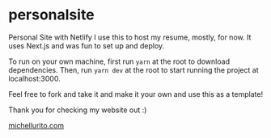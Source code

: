 # personalsite
Personal Site with Netlify
I use this to host my resume, mostly, for now. It uses Next.js and was fun to set up and deploy. 

To run on your own machine, first run `yarn` at the root to download dependencies.
Then, run `yarn dev` at the root to start running the project at localhost:3000. 

Feel free to fork and take it and make it your own and use this as a template! 

Thank you for checking my website out :) 

[michellurito.com](https://www.michellurito.com)
